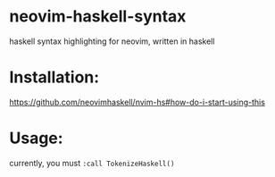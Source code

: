 # neovim-haskell-syntax
haskell syntax highlighting for neovim, written in haskell

# Installation:
https://github.com/neovimhaskell/nvim-hs#how-do-i-start-using-this

# Usage:
currently, you must `:call TokenizeHaskell()`
